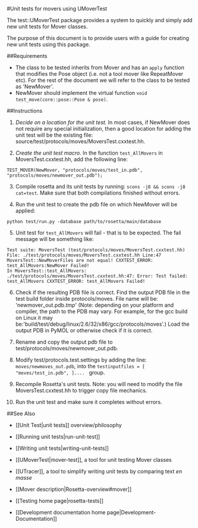 #Unit tests for movers using UMoverTest

The test::UMoverTest package provides a system to quickly and simply add new unit tests for Mover classes.

The purpose of this document is to provide users with a guide for creating new unit tests using this package.

##Requirements

-   The class to be tested inherits from Mover and has an `apply` function that modifies the Pose object (i.e. not a tool mover like RepeatMover etc). For the rest of the document we will refer to the class to be tested as 'NewMover'.
-   NewMover should implement the virtual function `void test_move(core::pose::Pose & pose)`.

##Instructions
1) *Decide on a location for the unit test.* In most cases, if NewMover does not require any special initialization, then a good location for adding the unit test will be the existing file: source/test/protocols/moves/MoversTest.cxxtest.hh.

2) *Create the unit test macro*. In the function `test_AllMovers` in MoversTest.cxxtest.hh, add the following line: 

```
TEST_MOVER(NewMover, "protocols/moves/test_in.pdb", "protocols/moves/newmover_out.pdb");
```

3) Compile rosetta and its unit tests by running: `scons -j8 && scons -j8 cat=test`. Make sure that both compilations finished without errors.

4) Run the unit test to create the pdb file on which NewMover will be applied: 

```
python test/run.py -database path/to/rosetta/main/database
```

5) Unit test for `test_AllMovers` will fail - that is to be expected. The fail message will be something like:

```
Test suite: MoversTest (test/protocols/moves/MoversTest.cxxtest.hh) File: ./test/protocols/moves/MoversTest.cxxtest.hh Line:47 MoversTest::NewMoverFiles are not equal! CXXTEST_ERROR: test_AllMovers:NewMover Failed!
In MoversTest::test_AllMovers: ./test/protocols/moves/MoversTest.cxxtest.hh:47: Error: Test failed: test_AllMovers CXXTEST_ERROR: test_AllMovers Failed!
````

6) Check if the resulting PDB file is correct. Find the output PDB file in the test build folder inside protocols/moves. File name will be: 'newmover_out.pdb._tmp_' (Note: depending on your platform and compiler, the path to the PDB may vary. For example, for the gcc build on Linux it may be:'build/test/debug/linux/2.6/32/x86/gcc/protocols/moves'.) Load the output PDB in PyMOL or otherwise check if it is correct.

7) Rename and copy the output pdb file to test/protocols/moves/newmover\_out.pdb.

8) Modify test/protocols.test.settings by adding the line: `moves/newmoves_out.pdb`, into the `testinputfiles = [ "moves/test_in.pdb", ].... ` group.

9) Recompile Rosetta's unit tests. Note: you will need to modify the file MoversTest.cxxtest.hh to trigger copy file mechanics.

10) Run the unit test and make sure it completes without errors.

##See Also
* [[Unit Test|unit tests]] overview/philosophy
* [[Running unit tests|run-unit-test]]
* [[Writing unit tests|writing-unit-tests]]
* [[UMoverTest|mover-test]], a tool for unit testing Mover classes
* [[UTracer]], a tool to simplify writing unit tests by comparing text _en masse_

* [[Mover description|Rosetta-overview#mover]]

* [[Testing home page|rosetta-tests]]
* [[Development documentation home page|Development-Documentation]]